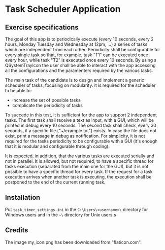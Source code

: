 # Task Scheduler Application

## Exercise specifications

The goal of this app is to periodically execute (every 10 seconds, every 2 
hours, Monday Tuesday and Wednesday at 12pm, ...) a series of tasks which are 
independent from each other. Periodicity shall be configurable for every single 
task so that, for example, task "T1" can be executed once every hour, while task
"T2" is executed once every 10 seconds. By using a QSystemTrayIcon the user 
shall be able to interact with the app accessing all the configurations and the 
paramenters required by the various tasks.

The main task of the candidate is to design and implement a generic scheduler of 
tasks, focusing on modularity. It is required for the scheduler to be able to:

- increase the set of possible tasks
- complicate the periodicity of tasks

To succede in this test, it is sufficient for the app to support 2 independent 
tasks. The first task shall receive a text as input, with a GUI, which will be 
printed in debug every 10 seconds. The second task shall check, every 30 
seconds, if a specific file ("~/example.txt") exists. In case the file does not 
exist, print a message in debug as notification. For simplicity, it is not 
required for the tasks periodicity to be configurable with a GUI (it's enough 
that it is modular and configurable through coding).

It is expected, in addition, that the various tasks are executed serially and 
not in parallel. It is allowed, but not required, to have a specific thread for 
tasks execution (separated from the main one for the GUI), but it is not 
possible to have a specific thread for every task. If the request for a task 
execution arrives when another task is executing, the execution shall be 
postponed to the end of the current running task.


## Installation
Put `task_timer_settings.ini` in the `C:\Users\<username>\` directory for 
Windows users and in the `~\` directory for Unix users.s


## Credits

The image my_icon.png has been downloaded from "flaticon.com".



